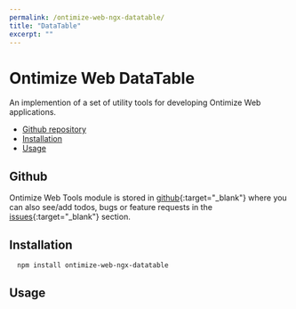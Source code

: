 ```yaml
---
permalink: /ontimize-web-ngx-datatable/
title: "DataTable"
excerpt: ""
---
```


# Ontimize Web DataTable

An implemention of a set of utility tools for developing Ontimize Web applications.

* [Github repository](#github)
* [Installation](#installation)
* [Usage](#usage)

## Github
Ontimize Web Tools module is stored in [github](https://github.com/OntimizeWeb/ontimize-web-ngx-datatable){:target="_blank"} where you can also see/add todos, bugs or feature requests in the [issues](https://github.com/OntimizeWeb/ontimize-web-ngx-datatable/issues){:target="_blank"} section.


## Installation

```bash
  npm install ontimize-web-ngx-datatable
```

## Usage

